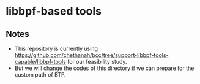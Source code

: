 # libbpf-based tools

## Notes

- This repository is currently using https://github.com/chethanah/bcc/tree/support-libbpf-tools-capable/libbpf-tools for our feasibility study.
- But we will change the codes of this directory if we can prepare for the custom path of BTF.
